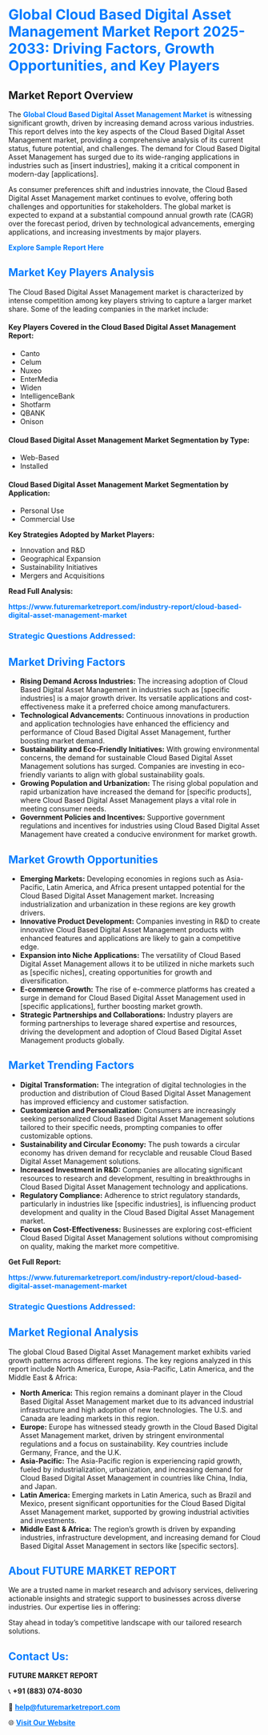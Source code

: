 <h1 style="color: #007BFF;">Global Cloud Based Digital Asset Management Market Report 2025-2033: Driving Factors, Growth Opportunities, and Key Players</h1>

<section id="overview">
<h2>Market Report Overview</h2>
<p>The <a href="https://www.futuremarketreport.com/industry-report/cloud-based-digital-asset-management-market" style="color: #007BFF; text-decoration: none;"><strong>Global Cloud Based Digital Asset Management Market</strong></a> is witnessing significant growth, driven by increasing demand across various industries. This report delves into the key aspects of the Cloud Based Digital Asset Management market, providing a comprehensive analysis of its current status, future potential, and challenges. The demand for Cloud Based Digital Asset Management has surged due to its wide-ranging applications in industries such as [insert industries], making it a critical component in modern-day [applications].</p>
<p>As consumer preferences shift and industries innovate, the Cloud Based Digital Asset Management market continues to evolve, offering both challenges and opportunities for stakeholders. The global market is expected to expand at a substantial compound annual growth rate (CAGR) over the forecast period, driven by technological advancements, emerging applications, and increasing investments by major players.</p>
</section>

<section id="overview">
<p><a href="https://www.futuremarketreport.com/request-sample/reportId=103635" style="color: #007BFF; text-decoration: none;"><strong>Explore Sample Report Here</strong></a></p>
</section>

<section id="key-players">
<h2 style="color: #007BFF;">Market Key Players Analysis</h2>
<p>The Cloud Based Digital Asset Management market is characterized by intense competition among key players striving to capture a larger market share. Some of the leading companies in the market include:</p>
<h4>Key Players Covered in the Cloud Based Digital Asset Management Report:</h4>
<ul><li>Canto</li><li>Celum</li><li>Nuxeo</li><li>EnterMedia</li><li>Widen</li><li>IntelligenceBank</li><li>Shotfarm</li><li>QBANK</li><li>Onison</li></ul>
<h4>Cloud Based Digital Asset Management Market Segmentation by Type:</h4>
<ul><li>Web-Based</li><li>Installed</li></ul>

<h4>Cloud Based Digital Asset Management Market Segmentation by Application:</h4>
<ul><li>Personal Use</li><li>Commercial Use</li></ul>
<p><strong>Key Strategies Adopted by Market Players:</strong></p>
<ul>
<li>Innovation and R&D</li>
<li>Geographical Expansion</li>
<li>Sustainability Initiatives</li>
<li>Mergers and Acquisitions</li>
</ul>
</section>

<section>
<p><strong>Read Full Analysis: </strong></p><a href="https://www.futuremarketreport.com/industry-report/cloud-based-digital-asset-management-market" style="color: #007BFF; text-decoration: none;"><strong>https://www.futuremarketreport.com/industry-report/cloud-based-digital-asset-management-market</strong></a>
<h3 style="color: #007BFF;">Strategic Questions Addressed:</h3>
</section>

<section id="driving-factors">
<h2 style="color: #007BFF;">Market Driving Factors</h2>
<ul>
<li><strong>Rising Demand Across Industries:</strong> The increasing adoption of Cloud Based Digital Asset Management in industries such as [specific industries] is a major growth driver. Its versatile applications and cost-effectiveness make it a preferred choice among manufacturers.</li>
<li><strong>Technological Advancements:</strong> Continuous innovations in production and application technologies have enhanced the efficiency and performance of Cloud Based Digital Asset Management, further boosting market demand.</li>
<li><strong>Sustainability and Eco-Friendly Initiatives:</strong> With growing environmental concerns, the demand for sustainable Cloud Based Digital Asset Management solutions has surged. Companies are investing in eco-friendly variants to align with global sustainability goals.</li>
<li><strong>Growing Population and Urbanization:</strong> The rising global population and rapid urbanization have increased the demand for [specific products], where Cloud Based Digital Asset Management plays a vital role in meeting consumer needs.</li>
<li><strong>Government Policies and Incentives:</strong> Supportive government regulations and incentives for industries using Cloud Based Digital Asset Management have created a conducive environment for market growth.</li>
</ul>
</section>

<section id="growth-opportunities">
<h2 style="color: #007BFF;">Market Growth Opportunities</h2>
<ul>
<li><strong>Emerging Markets:</strong> Developing economies in regions such as Asia-Pacific, Latin America, and Africa present untapped potential for the Cloud Based Digital Asset Management market. Increasing industrialization and urbanization in these regions are key growth drivers.</li>
<li><strong>Innovative Product Development:</strong> Companies investing in R&D to create innovative Cloud Based Digital Asset Management products with enhanced features and applications are likely to gain a competitive edge.</li>
<li><strong>Expansion into Niche Applications:</strong> The versatility of Cloud Based Digital Asset Management allows it to be utilized in niche markets such as [specific niches], creating opportunities for growth and diversification.</li>
<li><strong>E-commerce Growth:</strong> The rise of e-commerce platforms has created a surge in demand for Cloud Based Digital Asset Management used in [specific applications], further boosting market growth.</li>
<li><strong>Strategic Partnerships and Collaborations:</strong> Industry players are forming partnerships to leverage shared expertise and resources, driving the development and adoption of Cloud Based Digital Asset Management products globally.</li>
</ul>
</section>

<section id="trending-factors">
<h2 style="color: #007BFF;">Market Trending Factors</h2>
<ul>
<li><strong>Digital Transformation:</strong> The integration of digital technologies in the production and distribution of Cloud Based Digital Asset Management has improved efficiency and customer satisfaction.</li>
<li><strong>Customization and Personalization:</strong> Consumers are increasingly seeking personalized Cloud Based Digital Asset Management solutions tailored to their specific needs, prompting companies to offer customizable options.</li>
<li><strong>Sustainability and Circular Economy:</strong> The push towards a circular economy has driven demand for recyclable and reusable Cloud Based Digital Asset Management solutions.</li>
<li><strong>Increased Investment in R&D:</strong> Companies are allocating significant resources to research and development, resulting in breakthroughs in Cloud Based Digital Asset Management technology and applications.</li>
<li><strong>Regulatory Compliance:</strong> Adherence to strict regulatory standards, particularly in industries like [specific industries], is influencing product development and quality in the Cloud Based Digital Asset Management market.</li>
<li><strong>Focus on Cost-Effectiveness:</strong> Businesses are exploring cost-efficient Cloud Based Digital Asset Management solutions without compromising on quality, making the market more competitive.</li>
</ul>
</section>

<section>
<p><strong>Get Full Report: </strong></p><a href="https://www.futuremarketreport.com/industry-report/cloud-based-digital-asset-management-market" style="color: #007BFF; text-decoration: none;"><strong>https://www.futuremarketreport.com/industry-report/cloud-based-digital-asset-management-market</strong></a>
<h3 style="color: #007BFF;">Strategic Questions Addressed:</h3>
</section>


<section id="regional-analysis">
<h2 style="color: #007BFF;">Market Regional Analysis</h2>
<p>The global Cloud Based Digital Asset Management market exhibits varied growth patterns across different regions. The key regions analyzed in this report include North America, Europe, Asia-Pacific, Latin America, and the Middle East & Africa:</p>
<ul>
<li><strong>North America:</strong> This region remains a dominant player in the Cloud Based Digital Asset Management market due to its advanced industrial infrastructure and high adoption of new technologies. The U.S. and Canada are leading markets in this region.</li>
<li><strong>Europe:</strong> Europe has witnessed steady growth in the Cloud Based Digital Asset Management market, driven by stringent environmental regulations and a focus on sustainability. Key countries include Germany, France, and the U.K.</li>
<li><strong>Asia-Pacific:</strong> The Asia-Pacific region is experiencing rapid growth, fueled by industrialization, urbanization, and increasing demand for Cloud Based Digital Asset Management in countries like China, India, and Japan.</li>
<li><strong>Latin America:</strong> Emerging markets in Latin America, such as Brazil and Mexico, present significant opportunities for the Cloud Based Digital Asset Management market, supported by growing industrial activities and investments.</li>
<li><strong>Middle East & Africa:</strong> The region’s growth is driven by expanding industries, infrastructure development, and increasing demand for Cloud Based Digital Asset Management in sectors like [specific sectors].</li>
</ul>
</section>

<footer>
<h2 style="color: #007BFF;">About FUTURE MARKET REPORT</h2>
<p>We are a trusted name in market research and advisory services, delivering actionable insights and strategic support to businesses across diverse industries. Our expertise lies in offering:</p>

<p>Stay ahead in today’s competitive landscape with our tailored research solutions.</p>

<h2 style="color: #007BFF;">Contact Us:</h2>
<p><strong>FUTURE MARKET REPORT</strong></p>
<p>📞 <strong>+91 (883) 074-8030</strong></p>
<p>📧 <strong><a href="mailto:help@futuremarketreport.com" style="color: #007BFF;">help@futuremarketreport.com</a></strong></p>
<p>🌐 <strong><a href="https://www.futuremarketreport.com/" style="color: #007BFF;">Visit Our Website</a></strong></p>
</footer>